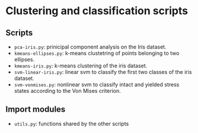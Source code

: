 # Clustering and classification scripts
## Scripts
- `pca-iris.py`: prinicipal component analysis on the Iris dataset.
- `kmeans-ellipses.py`: k-means clustetring of points belonging to two ellipses.
- `kmeans-iris.py`: k-means clustering of the iris dataset.
- `svm-linear-iris.py`: linear svm to classify the first two classes of the iris dataset.
- `svm-vonmises.py`: nonlinear svm to classify intact and yielded stress states according to the Von Mises criterion.

## Import modules
- `utils.py`: functions shared by the other scripts